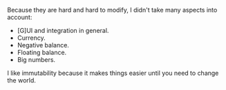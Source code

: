 Because they are hard and hard to modify, I didn't take many aspects into account:
- [G]UI and integration in general.
- Currency.
- Negative balance.
- Floating balance.
- Big numbers.

I like immutability because it makes things easier until you need to change the world.

